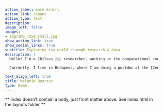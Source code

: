 ```yaml
---
action_label: more &rarr;
action_link: /about
action_type: text
description: 
image_left: false
images:
- img/IMG_7259_small.jpg
show_action_link: true
show_social_links: true
subtitle: Exploring the world thorugh research & data. 
description: |
  Hello! I'm a Chilean 🇨🇱 researcher, working in the computational social science space. 
  
  Currently, I live in Budapest, where I am doing a postdoc at the [Center for Collective Learning](https://centerforcollectivelearning.org/) within the Center for Advanced Studies at Corvinus University.

text_align_left: true
title: Melanie Oyarzun
type: home
---
```


** index doesn't contain a body, just front matter above.
See index.html in the layouts folder **
